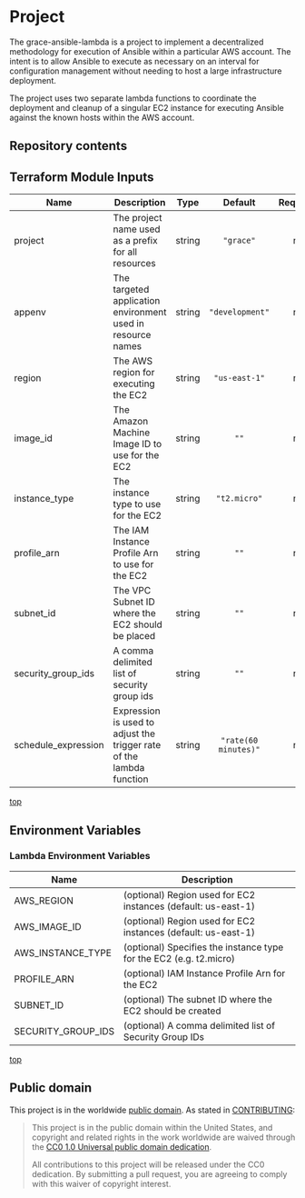 # Project

The grace-ansible-lambda is a project to implement a decentralized methodology for execution of Ansible within a particular AWS account. The intent is to allow Ansible to execute as necessary on an interval for configuration management without needing to host a large infrastructure deployment.

The project uses two separate lambda functions to coordinate the deployment and cleanup of a singular EC2 instance for executing Ansible against the known hosts within the AWS account.

## Repository contents


## Terraform Module Inputs

| Name | Description | Type | Default | Required |
|------|-------------|:----:|:-----:|:-----:|
| project | The project name used as a prefix for all resources | string | `"grace"` | no |
| appenv | The targeted application environment used in resource names | string | `"development"` | no |
| region | The AWS region for executing the EC2 | string | `"us-east-1"` | no |
| image_id | The Amazon Machine Image ID to use for the EC2 | string | `""` | no |
| instance_type | The instance type to use for the EC2 | string | `"t2.micro"` | no |
| profile_arn | The IAM Instance Profile Arn to use for the EC2 | string | `""` | no |
| subnet_id | The VPC Subnet ID where the EC2 should be placed | string | `""` | no |
| security_group_ids | A comma delimited list of security group ids | string | `""` | no |
| schedule_expression | Expression is used to adjust the trigger rate of the lambda function | string | `"rate(60 minutes)"` | no |

[top](#top)

## Environment Variables

### Lambda Environment Variables

| Name                 | Description |
| -------------------- | ------------|
| AWS_REGION           | (optional) Region used for EC2 instances (default: us-east-1) |
| AWS_IMAGE_ID         | (optional) Region used for EC2 instances (default: us-east-1) |
| AWS_INSTANCE_TYPE    | (optional) Specifies the instance type for the EC2 (e.g. t2.micro) |
| PROFILE_ARN          | (optional) IAM Instance Profile Arn for the EC2 |
| SUBNET_ID            | (optional) The subnet ID where the EC2 should be created |
| SECURITY_GROUP_IDS   | (optional) A comma delimited list of Security Group IDs |

[top](#top)

## Public domain

This project is in the worldwide [public domain](LICENSE.md). As stated in [CONTRIBUTING](CONTRIBUTING.md):

> This project is in the public domain within the United States, and copyright and related rights in the work worldwide are waived through the [CC0 1.0 Universal public domain dedication](https://creativecommons.org/publicdomain/zero/1.0/).
>
> All contributions to this project will be released under the CC0 dedication. By submitting a pull request, you are agreeing to comply with this waiver of copyright interest.